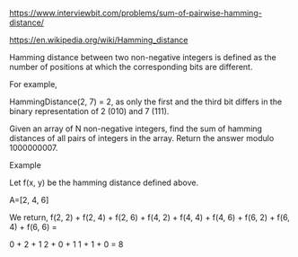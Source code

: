 https://www.interviewbit.com/problems/sum-of-pairwise-hamming-distance/

https://en.wikipedia.org/wiki/Hamming_distance

Hamming distance between two non-negative integers is defined as the number of positions at which the corresponding bits are different.

For example,

HammingDistance(2, 7) = 2, as only the first and the third bit differs in the binary representation of 2 (010) and 7 (111).

Given an array of N non-negative integers, find the sum of hamming distances of all pairs of integers in the array.
Return the answer modulo 1000000007.

Example

Let f(x, y) be the hamming distance defined above.

A=[2, 4, 6]

We return,
f(2, 2) + f(2, 4) + f(2, 6) + 
f(4, 2) + f(4, 4) + f(4, 6) +
f(6, 2) + f(6, 4) + f(6, 6) = 

0 + 2 + 1
2 + 0 + 1
1 + 1 + 0 = 8

